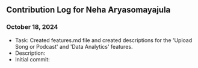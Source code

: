 ## Contribution Log for Neha Aryasomayajula

### October 18, 2024
- Task: Created features.md file and created descriptions for the 'Upload Song or Podcast' and 'Data Analytics' features. 
- Description:
- Initial commit:
